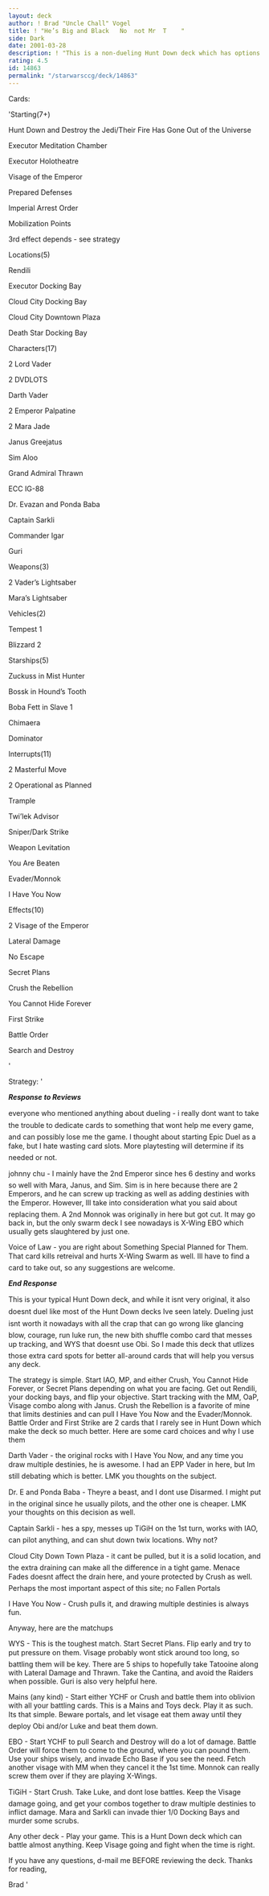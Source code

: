```yaml
---
layout: deck
author: ! Brad "Uncle Chall" Vogel
title: ! "He’s Big and Black   No  not Mr  T    "
side: Dark
date: 2001-03-28
description: ! "This is a non-dueling Hunt Down deck which has options for any deck you are playing.  Oh, and the title is referring to Darth if you have been knocking back a few before reading this."
rating: 4.5
id: 14863
permalink: "/starwarsccg/deck/14863"
---
```

Cards: 

'Starting(7+)

Hunt Down and Destroy the Jedi/Their Fire Has Gone Out of the Universe

Executor Meditation Chamber

Executor Holotheatre

Visage of the Emperor

Prepared Defenses

Imperial Arrest Order

Mobilization Points

3rd effect depends - see strategy


Locations(5)

Rendili

Executor Docking Bay

Cloud City Docking Bay

Cloud City Downtown Plaza

Death Star Docking Bay


Characters(17)

2 Lord Vader

2 DVDLOTS

Darth Vader

2 Emperor Palpatine

2 Mara Jade

Janus Greejatus

Sim Aloo

Grand Admiral Thrawn

ECC IG-88

Dr. Evazan and Ponda Baba

Captain Sarkli

Commander Igar

Guri


Weapons(3)

2 Vader’s Lightsaber

Mara’s Lightsaber


Vehicles(2)

Tempest 1

Blizzard 2


Starships(5)

Zuckuss in Mist Hunter

Bossk in Hound’s Tooth

Boba Fett in Slave 1

Chimaera

Dominator


Interrupts(11)

2 Masterful Move

2 Operational as Planned

Trample

Twi’lek Advisor

Sniper/Dark Strike

Weapon Levitation

You Are Beaten

Evader/Monnok

I Have You Now


Effects(10)

2 Visage of the Emperor

Lateral Damage

No Escape

Secret Plans

Crush the Rebellion

You Cannot Hide Forever

First Strike

Battle Order

Search and Destroy

'

Strategy: '

***Response to Reviews***


everyone who mentioned anything about dueling - i really dont want to take the trouble to dedicate cards to something that wont help me every game, and can possibly lose me the game.  I thought about starting Epic Duel as a fake, but I hate wasting card slots.  More playtesting will determine if its needed or not. 


johnny chu - I mainly have the 2nd Emperor since hes 6 destiny and works so well with Mara, Janus, and Sim.  Sim is in here because there are 2 Emperors, and he can screw up tracking as well as adding destinies with the Emperor.  However, Ill take into consideration what you said about replacing them.  A 2nd Monnok was originally in here but got cut.  It may go back in, but the only swarm deck I see nowadays is X-Wing EBO which usually gets slaughtered by just one. 


Voice of Law - you are right about Something Special Planned for Them.  That card kills retreival and hurts X-Wing Swarm as well.  Ill have to find a card to take out, so any suggestions are welcome.


***End Response***


This is your typical Hunt Down deck, and while it isnt very original, it also doesnt duel like most of the Hunt Down decks Ive seen lately.  Dueling just isnt worth it nowadays with all the crap that can go wrong like glancing blow, courage, run luke run, the new bith shuffle combo card that messes up tracking, and WYS that doesnt use Obi.  So I made this deck that utlizes those extra card spots for better all-around cards that will help you versus any deck.


The strategy is simple.  Start IAO, MP, and either Crush, You Cannot Hide Forever, or Secret Plans depending on what you are facing.  Get out Rendili, your docking bays, and flip your objective.  Start tracking with the MM, OaP, Visage combo along with Janus.  Crush the Rebellion is a favorite of mine that limits destinies and can pull I Have You Now and the Evader/Monnok.  Battle Order and First Strike are 2 cards that I rarely see in Hunt Down which make the deck so much better.  Here are some card choices and why I use them


Darth Vader - the original rocks with I Have You Now, and any time you draw multiple destinies, he is awesome.  I had an EPP Vader in here, but Im still debating which is better.  LMK you thoughts on the subject.


Dr. E and Ponda Baba - Theyre a beast, and I dont use Disarmed.  I might put in the original since he usually pilots, and the other one is cheaper.  LMK your thoughts on this decision as well.  


Captain Sarkli - hes a spy, messes up TiGiH on the 1st turn, works with IAO, can pilot anything, and can shut down twix locations.  Why not?


Cloud City Down Town Plaza - it cant be pulled, but it is a solid location, and the extra draining can make all the difference in a tight game.  Menace Fades doesnt affect the drain here, and youre protected by Crush as well.  Perhaps the most important aspect of this site; no Fallen Portals


I Have You Now - Crush pulls it, and drawing multiple destinies is always fun.


Anyway, here are the matchups


WYS - This is the toughest match.  Start Secret Plans.  Flip early and try to put pressure on them.  Visage probably wont stick around too long, so battling them will be key.  There are 5 ships to hopefully take Tatooine along with Lateral Damage and Thrawn.  Take the Cantina, and avoid the Raiders when possible.  Guri is also very helpful here.


Mains (any kind) - Start either YCHF or Crush and battle them into oblivion with all your battling cards.  This is a Mains and Toys deck.  Play it as such.  Its that simple.  Beware portals, and let visage eat them  away until they deploy Obi and/or Luke and beat them down.


EBO - Start YCHF to pull Search and Destroy will do a lot of damage.  Battle Order will force them to come to the ground, where you can pound them.  Use your ships wisely, and invade Echo Base if you see the need.  Fetch another visage with MM when they cancel it the 1st time.  Monnok can really screw them over if they are playing X-Wings.


TiGiH - Start Crush.  Take Luke, and dont lose battles.  Keep the Visage damage going, and get your combos together to draw multiple destinies to inflict damage.  Mara and Sarkli can invade thier 1/0 Docking Bays and murder some scrubs.


Any other deck - Play your game.  This is a Hunt Down deck which can battle almost anything.  Keep Visage going and fight when the time is right.


If you have any questions, d-mail me BEFORE reviewing the deck.  Thanks for reading,


Brad                    '
